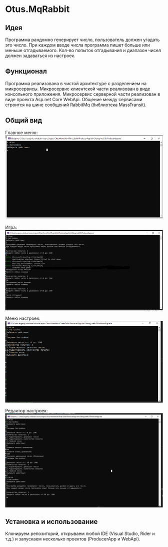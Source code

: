 # Otus.MqRabbit
## Идея
Программа рандомно генерирует число, пользователь должен угадать это число.
При каждом вводе числа программа пишет больше или меньше отгадываемого.
Кол-во попыток отгадывания и диапазон чисел должен задаваться из настроек.

## Функционал
Программа реализована в чистой архитектуре с разделением на микросервисы.
Микросервис клиентской части реализован в виде консольного приложения.
Микросервис серверной части реализован в виде проекта Asp.net Core WebApi.
Общение между сервисами строится на шине сообщений RabbitMq (библиотека MassTransit).

## Общий вид
Главное меню:
![alt text](https://github.com/E-A-Volobuev/Otus.MqRabbit/blob/master/%D0%93%D0%BB%D0%B0%D0%B2%D0%BD%D0%BE%D0%B5%20%D0%BC%D0%B5%D0%BD%D1%8E.png)

Игра:
![alt text](https://github.com/E-A-Volobuev/Otus.MqRabbit/blob/master/%D0%98%D0%B3%D1%80%D0%B0.png)

Меню настроек:
![alt text](https://github.com/E-A-Volobuev/Otus.MqRabbit/blob/master/%D0%9C%D0%B5%D0%BD%D1%8E%20%D0%BD%D0%B0%D1%81%D1%82%D1%80%D0%BE%D0%B5%D0%BA.png)

Редактор настроек:
![alt text](https://github.com/E-A-Volobuev/Otus.MqRabbit/blob/master/%D0%A0%D0%B5%D0%B4%D0%B0%D0%BA%D1%82%D0%BE%D1%80%20%D0%BD%D0%B0%D1%81%D1%82%D1%80%D0%BE%D0%B5%D0%BA.png)

## Установка и использование
Клонируем репозиторий, открываем любой IDE (Visual Studio, Rider и т.д.) и запускаем несколько проектов (ProducerApp и WebApi).
